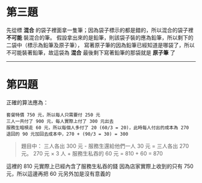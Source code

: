 # 第三題
先從標 **混合** 的袋子裡面拿一隻筆；因為袋子標示的都是錯的，所以混合的袋子裡 **不可能** 裝混合的筆。
假設拿出來的是鉛筆，則該袋子裝的應為鉛筆，所以剩下的二袋中（標示為鉛筆及原子筆），
寫著原子筆的因為鉛筆已經知道是哪袋了，所以不可能裝著鉛筆，故這袋為 **混合**
最後剩下寫著鉛筆的那袋就是 **原子筆** 了

---
# 第四題
正確的算法應為：
```
套餐特價 750 元，所以每人只需要付 250 元
三人一共付了 900 元，每人實際上付了 300 元出去
服務生暗槓走 60 元，所以每個人多付了 20 (60/3 = 20)，此時每人付出的成本為 270
退回的 90 元加回去成本中，270 + (90/3 = 30) = 300
```

> 題目中：
> 三人各出 300 元 - 服務生還給他們一人 30 元 = 三人各出 270 元。
> 270 元 × 3 人 + 服務生私吞的 60 元 = 810 + 60 = 870

這裡的 810 元實際上已經內含了服務生私吞的錢
因為店家實際上收到的只有 750 元，所以這邊再把 60 元另外加是沒有意義的

